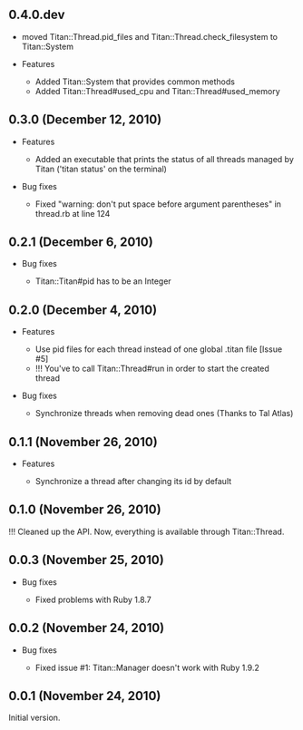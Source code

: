 ## 0.4.0.dev

  * moved Titan::Thread.pid\_files and Titan::Thread.check\_filesystem
    to Titan::System

- Features

  * Added Titan::System that provides common methods
  * Added Titan::Thread#used\_cpu and Titan::Thread#used\_memory

## 0.3.0 (December 12, 2010)

- Features

  * Added an executable that prints the status of all threads managed by Titan ('titan status' on the terminal)

- Bug fixes

  * Fixed "warning: don't put space before argument parentheses" in thread.rb at line 124

## 0.2.1 (December 6, 2010)

- Bug fixes

  * Titan::Titan#pid has to be an Integer

## 0.2.0 (December 4, 2010)

- Features

  * Use pid files for each thread instead of one global .titan file [Issue #5]
  * !!! You've to call Titan::Thread#run in order to start the created thread

- Bug fixes

  * Synchronize threads when removing dead ones (Thanks to Tal Atlas)

## 0.1.1 (November 26, 2010)

- Features

  * Synchronize a thread after changing its id by default

## 0.1.0 (November 26, 2010)

!!! Cleaned up the API. Now, everything is available through Titan::Thread.

## 0.0.3 (November 25, 2010)

- Bug fixes

  * Fixed problems with Ruby 1.8.7

## 0.0.2 (November 24, 2010)

- Bug fixes

  * Fixed issue #1: Titan::Manager doesn't work with Ruby 1.9.2

## 0.0.1 (November 24, 2010)

Initial version.
